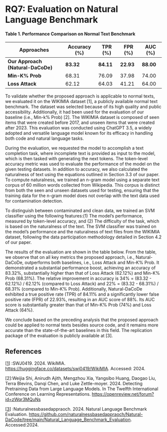 # RQ7: Evaluation on Natural Language Benchmark

#### Table 1. Performance Comparison on Normal Text Benchmark

| Approaches     | Accuracy (%) | TPR (%) | FPR (%) | AUC (%) |
|----------------|--------------|---------|---------|---------|
| **Our Approach (Natural-DaCoDe)** | **83.32** | **84.11** | **22.93** | **88.00** |
| **Min-K% Prob** | 68.31        | 76.09   | 37.98   | 74.00   |
| **Loss Attack** | 62.12        | 64.03   | 41.21   | 64.00   |


To validate whether the proposed approach is applicable to normal texts, we evaluated it on the WIKIMIA dataset [1], a publicly available normal text benchmark. The dataset was selected because of its high quality and public accessibility. Additionally, it had been used for the evaluation of our baseline (i.e., Min-k% Prob) [2]. The WIKIMIA dataset is composed of seen items that were created before 2017, and unseen items that were created after 2023. This evaluation was conducted using ChatGPT 3.5, a widely adopted and versatile language model known for its efficacy in handling both code and natural language tasks.

During the evaluation, we requested the model to accomplish a text completion task, where incomplete text is provided as input to the model, which is then tasked with generating the next tokens. The token-level accuracy metric was used to evaluate the performance of the model on the given testing datasets. In addition to accuracy, we also calculated the naturalness of text using the equations outlined in Section 3.3 of our paper. To compute naturalness, we trained an n-gram model using a separate text corpus of 60 million words collected from Wikipedia. This corpus is distinct from both the seen and unseen datasets used for testing, ensuring that the training data for the n-gram model does not overlap with the text data used for contamination detection.

  To distinguish between contaminated and clean data, we trained an SVM classifier using the following features:(1) The model’s performance, measured by token-level accuracy, and (2) The difficulty of the task, which is based on the naturalness of the text. The SVM classifier was trained on the model’s performance and the naturalness of text files from the WIKIMIA dataset, following the data participation methodology detailed in Section 4.2 of our paper.

  The results of the evaluation are shown in the table below. From the table, we observe that on all key metrics the proposed approach, i.e., Natural-DaCoDe, outperforms both baselines, i.e., Loss Attack and Min-K% Prob. It demonstrated a substantial performance boost, achieving an accuracy of 83.32%, substantially higher than that of Loss Attack (62.12%) and Min-K% Prob (68.31%). The relative improvement in accuracy is 34% = (83.32 - 62.12%) / 62.12% (compared to Loss Attack) and 22% = (83.32 - 68.31%) / 68.31% (compared to Min-K% Prob). Additionally, Natural-DaCoDe exhibited a true positive rate (TPR) of 84.11% and a significantly lower false positive rate (FPR) of 22.93%, resulting in an AUC score of 88%. Its AUC score is substantially greater than that of Min-K% Prob (74%) and Loss Attack (64%).

We conclude based on the preceding analysis that the proposed approach could be applied to normal texts besides source code, and it remains more accurate than the state-of-the-art baselines in this field. The replication package of the evaluation is publicly available at [3].


## References
[[1](https://huggingface.co/datasets/swj0419/WikiMIA)] :SWJ0419. 2024. WikiMIA. https://huggingface.co/datasets/swj0419/WikiMIA. Accessed: 2024.

[2]:Weijia Shi, Anirudh Ajith, Mengzhou Xia, Yangsibo Huang, Daogao Liu, Terra Blevins, Danqi Chen, and Luke Zettle-moyer. 2024. Detecting Pretraining Data from Large Language Models. In The Twelfth International Conference on Learning Representations. https://openreview.net/forum?id=zWqr3MQuNs

[[3](https://github.com/naturalnessbasedappraoch/Natural-DaCode/tree/main/Natural_Language_Benchmark_Evaluation)] :Naturalnessbasedappraoch. 2024. Natural Language Benchmark Evaluation. https://github.com/naturalnessbasedappraoch/Natural-DaCode/tree/main/Natural_Language_Benchmark_Evaluation. Accessed:2024.

